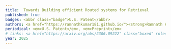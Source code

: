 ```yaml
---
title: 	Towards Building efficient Routed systems for Retrieval
published: true
badges: <abbr class="badge">U.S. Patent</abbr> 
authors: <a href="https://ramnathkumar181.github.io/"><strong>Ramnath Kumar</strong></a>, <a href="https://www.prateekjain.org/">Prateek Jain</a>, and <a href="https://web.cs.ucla.edu/~chohsieh/">Cho-Jui Hsieh</a>.
periodical: <em>U.S. Patent</em>, <em>Preprint</em>
# links: <a href="https://arxiv.org/abs/2306.09222" class="boxed" role="button" target="_blank">PDF</a> <a href="https://blog.research.google/2023/09/re-weighted-gradient-descent-via.html" class="boxed" role="button" target="_blank">Google AI Blog Coverage</a>
year: 2025
---
```

